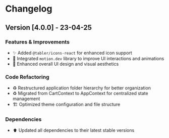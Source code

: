# Changelog

## Version [4.0.0] - 23-04-25

### Features & Improvements

- ✨ Added `@tabler/icons-react` for enhanced icon support
- 🎨 Integrated `motion.dev` library to improve UI interactions and animations
- 💄 Enhanced overall UI design and visual aesthetics

### Code Refactoring

- ♻️ Restructured application folder hierarchy for better organization
- ♻️ Migrated from CartContext to AppContext for centralized state management
- 🏗️ Optimized theme configuration and file structure

### Dependencies

- ⬆️ Updated all dependencies to their latest stable versions

